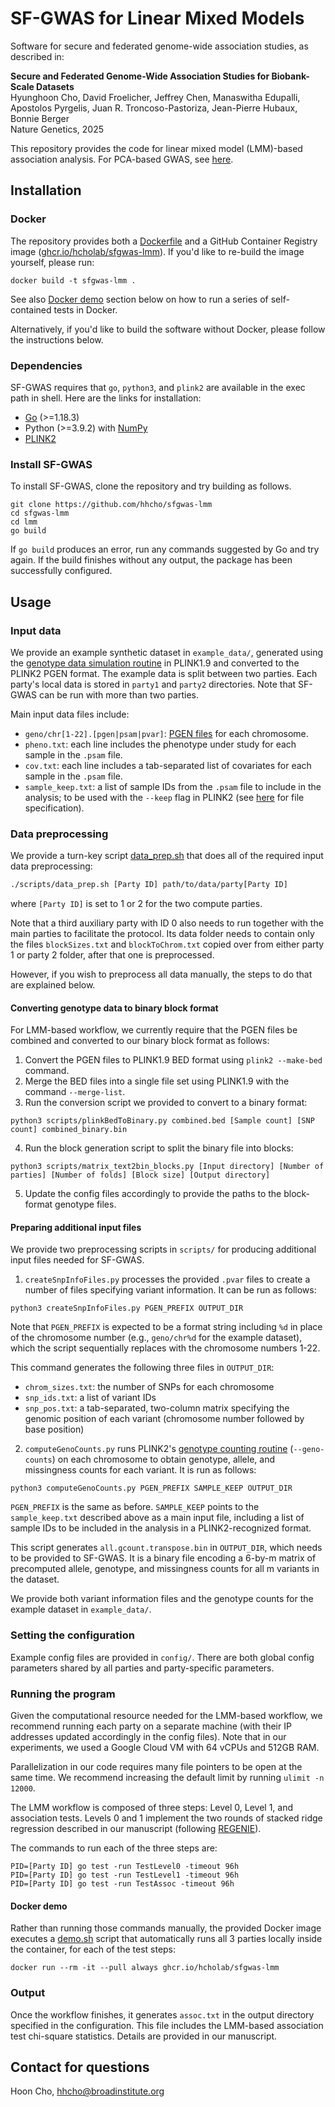 # SF-GWAS for Linear Mixed Models

Software for secure and federated genome-wide association studies, as described in:

**Secure and Federated Genome-Wide Association Studies for Biobank-Scale Datasets**\
Hyunghoon Cho, David Froelicher, Jeffrey Chen, Manaswitha Edupalli, Apostolos Pyrgelis, Juan R. Troncoso-Pastoriza, Jean-Pierre Hubaux, Bonnie Berger\
Nature Genetics, 2025

This repository provides the code for linear mixed model (LMM)-based association analysis. For PCA-based GWAS, see [here](https://github.com/hhcho/sfgwas).

## Installation

### Docker

The repository provides both a [Dockerfile](Dockerfile) and a
GitHub Container Registry image ([ghcr.io/hcholab/sfgwas-lmm](ghcr.io/hcholab/sfgwas-lmm)).
If you'd like to re-build the image yourself, please run:

```
docker build -t sfgwas-lmm .
```

See also [Docker demo](#docker-demo) section below on how to run
a series of self-contained tests in Docker.

Alternatively, if you'd like to build the software without Docker,
please follow the instructions below.

### Dependencies

SF-GWAS requires that `go`, `python3`, and `plink2` are available in the exec path in shell. Here are the links for installation:

- [Go](https://go.dev/doc/install) (>=1.18.3)
- Python (>=3.9.2) with [NumPy](https://numpy.org/install/)
- [PLINK2](https://www.cog-genomics.org/plink/2.0/)

### Install SF-GWAS

To install SF-GWAS, clone the repository and try building as follows.
```
git clone https://github.com/hhcho/sfgwas-lmm
cd sfgwas-lmm
cd lmm
go build
```

If `go build` produces an error, run any commands suggested by Go and try again. If the build
finishes without any output, the package has been successfully configured.

## Usage

### Input data

We provide an example synthetic dataset in `example_data/`, generated using the [genotype data simulation routine](https://zzz.bwh.harvard.edu/plink/simulate.shtml) in PLINK1.9
and converted to the PLINK2 PGEN format.
The example data is split between two parties. Each party's local data is stored in
`party1` and `party2` directories. Note that SF-GWAS can be run with more than two parties.

Main input data files include:
- `geno/chr[1-22].[pgen|psam|pvar]`: [PGEN files](https://www.cog-genomics.org/plink/2.0/input#pgen) for each chromosome.
- `pheno.txt`: each line includes the phenotype under study for each sample in the `.psam` file.
- `cov.txt`: each line includes a tab-separated list of covariates for each sample in the `.psam` file.
- `sample_keep.txt`: a list of sample IDs from the `.psam` file to include in the analysis; to be used with the `--keep` flag in PLINK2 (see [here](https://www.cog-genomics.org/plink/2.0/filter#sample) for file specification).

### Data preprocessing

We provide a turn-key script [data_prep.sh](scripts/data_prep.sh) that does all of the required
input data preprocessing:

```sh
./scripts/data_prep.sh [Party ID] path/to/data/party[Party ID]
```

where `[Party ID]` is set to 1 or 2 for the two compute parties.

Note that a third auxiliary party with ID 0 also needs to run together with the main parties to facilitate the protocol. Its data folder needs to contain only the files
`blockSizes.txt` and `blockToChrom.txt` copied over from either party 1 or party 2 folder, after that one is preprocessed.

However, if you wish to preprocess all data manually, the steps to do that are explained below.

#### Converting genotype data to binary block format

For LMM-based workflow, we currently require that the PGEN files be combined and converted to our binary block format as follows:

1. Convert the PGEN files to PLINK1.9 BED format using `plink2 --make-bed` command.
2. Merge the BED files into a single file set using PLINK1.9 with the command `--merge-list`.
3. Run the conversion script we provided to convert to a binary format:

```
python3 scripts/plinkBedToBinary.py combined.bed [Sample count] [SNP count] combined_binary.bin
```

4. Run the block generation script to split the binary file into blocks:

```
python3 scripts/matrix_text2bin_blocks.py [Input directory] [Number of parties] [Number of folds] [Block size] [Output directory]
```

5. Update the config files accordingly to provide the paths to the block-format genotype files.

#### Preparing additional input files

We provide two preprocessing scripts in `scripts/` for producing additional input files needed for SF-GWAS.

1. `createSnpInfoFiles.py` processes the provided `.pvar` files to create a number of files specifying variant information. It can be run as follows:

`python3 createSnpInfoFiles.py PGEN_PREFIX OUTPUT_DIR`

Note that `PGEN_PREFIX` is expected to be a format string including `%d` in place of the chromosome number (e.g., `geno/chr%d` for the example dataset), which the script sequentially replaces with the chromosome numbers 1-22.

This command generates the following three files in `OUTPUT_DIR`:
- `chrom_sizes.txt`: the number of SNPs for each chromosome
- `snp_ids.txt`: a list of variant IDs
- `snp_pos.txt`: a tab-separated, two-column matrix specifying the genomic position of each variant (chromosome number followed by base position)

2. `computeGenoCounts.py` runs PLINK2's [genotype counting routine](https://www.cog-genomics.org/plink/2.0/basic_stats#geno_counts) (`--geno-counts`) on each chromosome to obtain genotype, allele, and missingness counts for each variant. It is run as follows:

`python3 computeGenoCounts.py PGEN_PREFIX SAMPLE_KEEP OUTPUT_DIR`

`PGEN_PREFIX` is the same as before. `SAMPLE_KEEP` points to the `sample_keep.txt` described above as a main input file, including a list of sample IDs to be included in the analysis in a PLINK2-recognized format.

This script generates `all.gcount.transpose.bin` in `OUTPUT_DIR`, which needs to be provided to SF-GWAS. It is a binary file encoding a 6-by-m matrix of precomputed allele, genotype, and missingness counts for all m variants in the dataset.

We provide both variant information files and the genotype counts for the example dataset in `example_data/`.

### Setting the configuration

Example config files are provided in `config/`. There are both global config parameters shared by all parties and party-specific parameters.

### Running the program

Given the computational resource needed for the LMM-based workflow, we recommend running each party on a separate machine (with their IP addresses updated accordingly in the config files). Note that in our experiments, we used a Google Cloud VM with 64 vCPUs and 512GB RAM.

Parallelization in our code requires many file pointers to be open at the same time. We recommend increasing the default limit by running `ulimit -n 12000`.

The LMM workflow is composed of three steps: Level 0, Level 1, and association tests. Levels 0 and 1 implement the two rounds of stacked ridge regression described in our manuscript (following [REGENIE](https://rgcgithub.github.io/regenie/)).

The commands to run each of the three steps are:
```
PID=[Party ID] go test -run TestLevel0 -timeout 96h
PID=[Party ID] go test -run TestLevel1 -timeout 96h
PID=[Party ID] go test -run TestAssoc -timeout 96h
```

#### Docker demo

Rather than running those commands manually, the provided Docker image
executes a [demo.sh](scripts/demo.sh) script that automatically runs
all 3 parties locally inside the container, for each of the test steps:

```
docker run --rm -it --pull always ghcr.io/hcholab/sfgwas-lmm
```

### Output

Once the workflow finishes, it generates `assoc.txt` in the output directory specified in the configuration. This file includes the LMM-based association test chi-square statistics. Details are provided in our manuscript.

## Contact for questions

Hoon Cho, hhcho@broadinstitute.org
